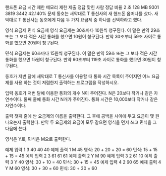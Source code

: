 핸드폰 요금
시간 제한	메모리 제한	제출	정답	맞힌 사람	정답 비율
2 초	128 MB	9301	3819	3442	42.140%
문제
동호는 새악대로 T 통신사의 새 핸드폰 옴머나를 샀다. 새악대로 T 통신사는 동호에게 다음 두 가지 요금제 중 하나를 선택하라고 했다.

영식 요금제
민식 요금제
영식 요금제는 30초마다 10원씩 청구된다. 이 말은 만약 29초 또는 그 보다 적은 시간 통화를 했으면 10원이 청구된다. 만약 30초부터 59초 사이로 통화를 했으면 20원이 청구된다.

민식 요금제는 60초마다 15원씩 청구된다. 이 말은 만약 59초 또는 그 보다 적은 시간 통화를 했으면 15원이 청구된다. 만약 60초부터 119초 사이로 통화를 했으면 30원이 청구된다.

동호가 저번 달에 새악대로 T 통신사를 이용할 때 통화 시간 목록이 주어지면 어느 요금제를 사용 하는 것이 저렴한지 출력하는 프로그램을 작성하시오.

입력
동호가 저번 달에 이용한 통화의 개수 N이 주어진다. N은 20보다 작거나 같은 자연수이다. 둘째 줄에 통화 시간 N개가 주어진다. 통화 시간은 10,000보다 작거나 같은 자연수이다.

출력
첫째 줄에 싼 요금제의 이름을 출력한다. 그 후에 공백을 사이에 두고 요금이 몇 원 나오는지 출력한다. 만약 두 요금제의 요금이 모두 같으면 영식을 먼저 쓰고 민식을 그 다음에 쓴다.

영식은 Y로, 민식은 M으로 출력한다.

예제 입력 1 
3
40 40 40
예제 출력 1 
M 45
영식: 20 + 20 + 20 = 60
민식: 15 + 15 + 15 = 45
예제 입력 2 
3
61 61 61
예제 출력 2 
Y M 90
예제 입력 3 
2
61 10
예제 출력 3 
Y 40
영식: 30 + 10 = 40
민식: 30 + 15 = 45
예제 입력 4 
2
60 65
예제 출력 4 
Y M 60
영식: 30 + 30 = 60
민식: 30 + 30 = 60